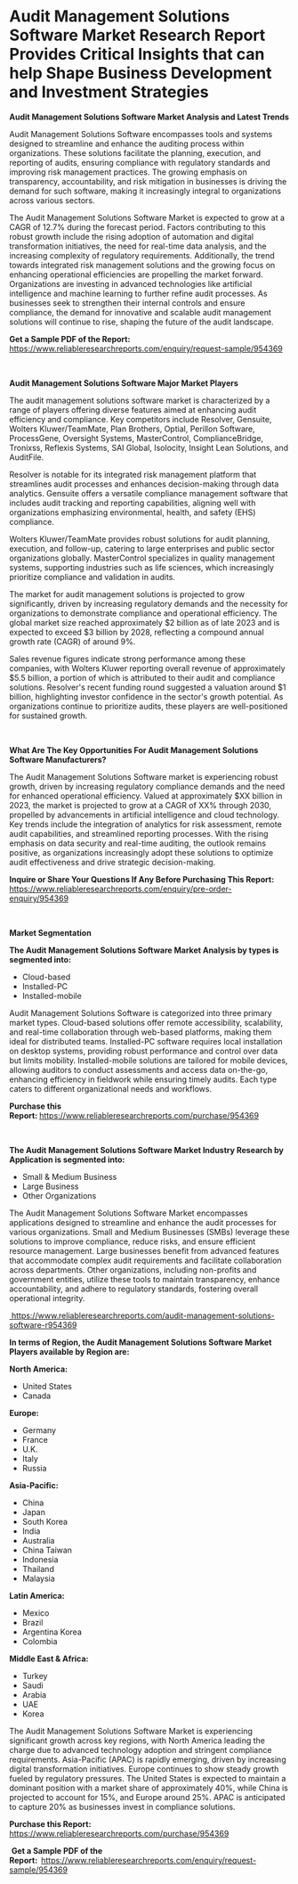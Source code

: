 <p><h1>Audit Management Solutions Software Market Research Report Provides Critical Insights that can help Shape Business Development and Investment Strategies</h1></p><p><strong>Audit Management Solutions Software Market Analysis and Latest Trends</strong></p>
<p><p>Audit Management Solutions Software encompasses tools and systems designed to streamline and enhance the auditing process within organizations. These solutions facilitate the planning, execution, and reporting of audits, ensuring compliance with regulatory standards and improving risk management practices. The growing emphasis on transparency, accountability, and risk mitigation in businesses is driving the demand for such software, making it increasingly integral to organizations across various sectors.</p><p>The Audit Management Solutions Software Market is expected to grow at a CAGR of 12.7% during the forecast period. Factors contributing to this robust growth include the rising adoption of automation and digital transformation initiatives, the need for real-time data analysis, and the increasing complexity of regulatory requirements. Additionally, the trend towards integrated risk management solutions and the growing focus on enhancing operational efficiencies are propelling the market forward. Organizations are investing in advanced technologies like artificial intelligence and machine learning to further refine audit processes. As businesses seek to strengthen their internal controls and ensure compliance, the demand for innovative and scalable audit management solutions will continue to rise, shaping the future of the audit landscape.</p></p>
<p><strong>Get a Sample PDF of the Report:&nbsp;</strong> <a href="https://www.reliableresearchreports.com/enquiry/request-sample/954369?utm_campaign=32&utm_medium=2&utm_source=Github&utm_content=ia&utm_term=18042025&utm_id=audit-management-solutions-software">https://www.reliableresearchreports.com/enquiry/request-sample/954369</a></p>
<p>&nbsp;</p>
<p><strong>Audit Management Solutions Software Major Market Players</strong></p>
<p><p>The audit management solutions software market is characterized by a range of players offering diverse features aimed at enhancing audit efficiency and compliance. Key competitors include Resolver, Gensuite, Wolters Kluwer/TeamMate, Plan Brothers, Optial, Perillon Software, ProcessGene, Oversight Systems, MasterControl, ComplianceBridge, Tronixss, Reflexis Systems, SAI Global, Isolocity, Insight Lean Solutions, and AuditFile.</p><p>Resolver is notable for its integrated risk management platform that streamlines audit processes and enhances decision-making through data analytics. Gensuite offers a versatile compliance management software that includes audit tracking and reporting capabilities, aligning well with organizations emphasizing environmental, health, and safety (EHS) compliance.</p><p>Wolters Kluwer/TeamMate provides robust solutions for audit planning, execution, and follow-up, catering to large enterprises and public sector organizations globally. MasterControl specializes in quality management systems, supporting industries such as life sciences, which increasingly prioritize compliance and validation in audits.</p><p>The market for audit management solutions is projected to grow significantly, driven by increasing regulatory demands and the necessity for organizations to demonstrate compliance and operational efficiency. The global market size reached approximately $2 billion as of late 2023 and is expected to exceed $3 billion by 2028, reflecting a compound annual growth rate (CAGR) of around 9%.</p><p>Sales revenue figures indicate strong performance among these companies, with Wolters Kluwer reporting overall revenue of approximately $5.5 billion, a portion of which is attributed to their audit and compliance solutions. Resolver's recent funding round suggested a valuation around $1 billion, highlighting investor confidence in the sector's growth potential. As organizations continue to prioritize audits, these players are well-positioned for sustained growth.</p></p>
<p>&nbsp;</p>
<p><strong>What Are The Key Opportunities For Audit Management Solutions Software Manufacturers?</strong></p>
<p><p>The Audit Management Solutions Software market is experiencing robust growth, driven by increasing regulatory compliance demands and the need for enhanced operational efficiency. Valued at approximately $XX billion in 2023, the market is projected to grow at a CAGR of XX% through 2030, propelled by advancements in artificial intelligence and cloud technology. Key trends include the integration of analytics for risk assessment, remote audit capabilities, and streamlined reporting processes. With the rising emphasis on data security and real-time auditing, the outlook remains positive, as organizations increasingly adopt these solutions to optimize audit effectiveness and drive strategic decision-making.</p></p>
<p><strong>Inquire or Share Your Questions If Any Before Purchasing This Report:</strong> <a href="https://www.reliableresearchreports.com/enquiry/pre-order-enquiry/954369?utm_campaign=32&utm_medium=2&utm_source=Github&utm_content=ia&utm_term=18042025&utm_id=audit-management-solutions-software">https://www.reliableresearchreports.com/enquiry/pre-order-enquiry/954369</a></p>
<p>&nbsp;</p>
<p><strong>Market Segmentation</strong></p>
<p><strong>The Audit Management Solutions Software Market Analysis by types is segmented into:</strong></p>
<p><ul><li>Cloud-based</li><li>Installed-PC</li><li>Installed-mobile</li></ul></p>
<p><p>Audit Management Solutions Software is categorized into three primary market types. Cloud-based solutions offer remote accessibility, scalability, and real-time collaboration through web-based platforms, making them ideal for distributed teams. Installed-PC software requires local installation on desktop systems, providing robust performance and control over data but limits mobility. Installed-mobile solutions are tailored for mobile devices, allowing auditors to conduct assessments and access data on-the-go, enhancing efficiency in fieldwork while ensuring timely audits. Each type caters to different organizational needs and workflows.</p></p>
<p><strong>Purchase this Report:&nbsp;</strong><a href="https://www.reliableresearchreports.com/purchase/954369?utm_campaign=32&utm_medium=2&utm_source=Github&utm_content=ia&utm_term=18042025&utm_id=audit-management-solutions-software">https://www.reliableresearchreports.com/purchase/954369</a></p>
<p>&nbsp;</p>
<p><strong>The Audit Management Solutions Software Market Industry Research by Application is segmented into:</strong></p>
<p><ul><li>Small & Medium Business</li><li>Large Business</li><li>Other Organizations</li></ul></p>
<p><p>The Audit Management Solutions Software Market encompasses applications designed to streamline and enhance the audit processes for various organizations. Small and Medium Businesses (SMBs) leverage these solutions to improve compliance, reduce risks, and ensure efficient resource management. Large businesses benefit from advanced features that accommodate complex audit requirements and facilitate collaboration across departments. Other organizations, including non-profits and government entities, utilize these tools to maintain transparency, enhance accountability, and adhere to regulatory standards, fostering overall operational integrity.</p></p>
<p><a href="https://www.reliableresearchreports.com/audit-management-solutions-software-r954369?utm_campaign=32&utm_medium=2&utm_source=Github&utm_content=ia&utm_term=18042025&utm_id=audit-management-solutions-software">&nbsp;https://www.reliableresearchreports.com/audit-management-solutions-software-r954369</a></p>
<p><strong>In terms of Region, the Audit Management Solutions Software Market Players available by Region are:</strong></p>
<p>
    <p> <strong> North America: </strong>
        <ul>
            <li>United States</li>
            <li>Canada</li>
        </ul>
        </p> 
    <p> <strong> Europe: </strong>
        <ul>
            <li>Germany</li>
            <li>France</li>
            <li>U.K.</li>
            <li>Italy</li>
            <li>Russia</li>
        </ul>
        </p> 
    <p> <strong> Asia-Pacific: </strong>
        <ul>
            <li>China</li>
            <li>Japan</li>
            <li>South Korea</li>
            <li>India</li>
            <li>Australia</li>
            <li>China Taiwan</li>
            <li>Indonesia</li>
            <li>Thailand</li>
            <li>Malaysia</li>
        </ul>
        </p> 
    <p> <strong> Latin America: </strong>
        <ul>
            <li>Mexico</li>
            <li>Brazil</li>
            <li>Argentina Korea</li>
            <li>Colombia</li>
        </ul>
        </p> 
    <p> <strong> Middle East & Africa: </strong>
        <ul>
            <li>Turkey</li>
            <li>Saudi</li>
            <li>Arabia</li>
            <li>UAE</li>
            <li>Korea</li>
        </ul>
    </p>
    </p>
<p><p>The Audit Management Solutions Software Market is experiencing significant growth across key regions, with North America leading the charge due to advanced technology adoption and stringent compliance requirements. Asia-Pacific (APAC) is rapidly emerging, driven by increasing digital transformation initiatives. Europe continues to show steady growth fueled by regulatory pressures. The United States is expected to maintain a dominant position with a market share of approximately 40%, while China is projected to account for 15%, and Europe around 25%. APAC is anticipated to capture 20% as businesses invest in compliance solutions.</p></p>
<p><strong>Purchase this Report: </strong><a href="https://www.reliableresearchreports.com/purchase/954369?utm_campaign=32&utm_medium=2&utm_source=Github&utm_content=ia&utm_term=18042025&utm_id=audit-management-solutions-software">https://www.reliableresearchreports.com/purchase/954369</a></p>
<p>&nbsp;<strong>Get a Sample PDF of the Report:&nbsp;&nbsp;</strong><a href="https://www.reliableresearchreports.com/enquiry/request-sample/954369?utm_campaign=32&utm_medium=2&utm_source=Github&utm_content=ia&utm_term=18042025&utm_id=audit-management-solutions-software">https://www.reliableresearchreports.com/enquiry/request-sample/954369</a></p>
<p><strong></strong></p>
<p><p></p><p></p><p></p></p>